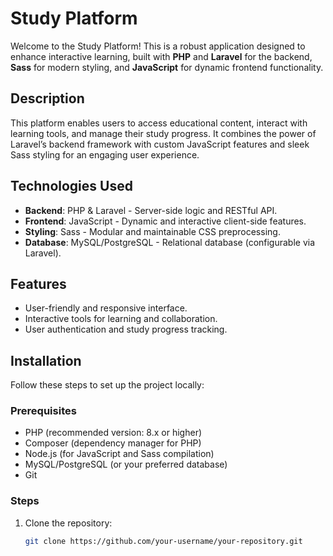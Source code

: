 # Study Platform

Welcome to the Study Platform! This is a robust application designed to enhance interactive learning, built with **PHP** and **Laravel** for the backend, **Sass** for modern styling, and **JavaScript** for dynamic frontend functionality.

## Description

This platform enables users to access educational content, interact with learning tools, and manage their study progress. It combines the power of Laravel’s backend framework with custom JavaScript features and sleek Sass styling for an engaging user experience.

## Technologies Used

- **Backend**: PHP & Laravel - Server-side logic and RESTful API.
- **Frontend**: JavaScript - Dynamic and interactive client-side features.
- **Styling**: Sass - Modular and maintainable CSS preprocessing.
- **Database**: MySQL/PostgreSQL - Relational database (configurable via Laravel).

## Features

- User-friendly and responsive interface.
- Interactive tools for learning and collaboration.
- User authentication and study progress tracking.

## Installation

Follow these steps to set up the project locally:

### Prerequisites
- PHP (recommended version: 8.x or higher)
- Composer (dependency manager for PHP)
- Node.js (for JavaScript and Sass compilation)
- MySQL/PostgreSQL (or your preferred database)
- Git

### Steps
1. Clone the repository:
   ```bash
   git clone https://github.com/your-username/your-repository.git
